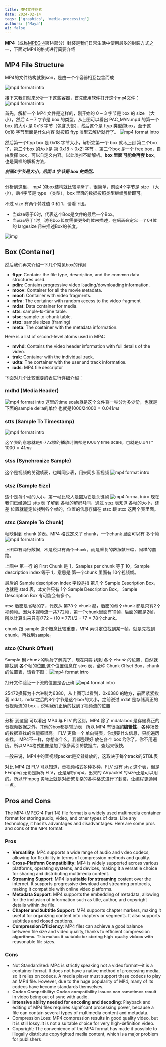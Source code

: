 ```yaml
---
title: MP4文件格式
date: 2024-02-14
tags: ['graphics', 'media-processing']
authors: ['Maya']
ai: false
---
```

**MP4**（或称[MPEG-4](https://zh.wikipedia.org/wiki/MPEG-4)第14部分）封装是我们日常生活中使用最多的封装方式之一，下面对MP4的格式进行简要介绍
## MP4 File Structure
MP4的文件结构就像json，是由一个个容器相互包含而成

![mp4 format intro](/media-processing/mp4_format_intro.png)

接下来我们就来分析一下这些容器，首先使用软件打开这个mp4文件：
![mp4 format intro](/media-processing/mp4_insight.png)

首先，解析一个 MP4 文件是这样的，刚开始的 0 ~ 3 字节是 box 的 size （大小），然后 4 ~ 7 字节是 box 的类型。从上图可以看出 PAC_MAN.mp4 的第一个 box 的大小 是 0x18 字节（包含头部），然后这个是 ftyp 类型的box，至于这 0x18 字节里面是什么内容 就按照 ftyp 类型去解析就行了。
![mp4 format intro](/media-processing/mp4_ftyp.png)

然后第一个ftyp box 是 0x18 字节大小，解析完第一个 box 就马上到 第二个box了，第二个box 的大小是 第 0x18 ~ 0x21 字节 ，第二个box 是一个 free box，自由发挥 box，可以自定义内容。以此类推不断解析。**box 里面 可能会再套 box**，也是同样的解析方法，

***前面4字节是大小，后面 4 字节是 box 的类型。***

---

分析到这里， mp4 的box结构就比较清晰了，很简单，前面4个字节是 size （大小），后4字节是 type （类型），box 里面的数据按照类型继续解析即可。

不过 size 有两个特殊值 0 和 1，请看下图。

- 当size等于0时，代表这个Box是文件的最后一个Box。
- 当size等于1时，说明Box长度需要更多的位来描述，在后面会定义一个64位的 largesize 用来描述Box的长度。

![img](https://www.xianwaizhiyin.net/wp-content/uploads/2022/02/mp4-4.png)


## Box (Container)
然后我们再来介绍一下几个常见box的作用

- **ftyp**: Contains the file type, description, and the common data structures used.
- **pdin**: Contains progressive video loading/downloading information.
- **moov**: Container for all the movie metadata.
- **moof**: Container with video fragments.
- **mfra**: The container with random access to the video fragment
- **mdat**: Data container for media.
- **stts**: sample-to-time table.
- **stsc**: sample-to-chunk table.
- **stsz**: sample sizes (framing)
- **meta**: The container with the metadata information.

Here is a list of second-level atoms used in MP4:

- **mvhd**: Contains the video header information with full details of the video.
- **trak**: Container with the individual track.
- **udta**: The container with the user and track information.
- **iods**: MP4 file descriptor

下面对几个比较重要的表进行详细介绍：
### mdhd (Media Header)
![mp4 format intro](/media-processing/mp4_mdhd.png)
这里的time scale就是这个文件将一秒分为多少份，也就是下面的sample delta的单位
也就是$1000/24000=0.041ms$


### stts (Sample To Timestamp)
![mp4 format intro](/media-processing/mp4_stts.png)

这个表的意思就是0-772帧的播放时间都是1000个time scale，也就是$0.041*1000=41ms$

### stss (Synchronize Sample)
这个是视频的关键帧表，也叫同步表，用来同步音视频
![mp4 format intro](/media-processing/mp4_stss.png)


### stsz (Sample Size)
这个是每个帧的大小，第一帧比较大是因为它是关键帧
![mp4 format intro](/media-processing/mp4_stsz.png)
现在我们已经通过 stts 表 了解到 各帧的解码时间，通过 stsz 表知道 各帧的大小，还差 位置就能定位找到各个帧的，位置的信息存储在 stsc 跟 stco 这两个表里面。
### stsc (Sample To Chunk)
帧映射到 chunk 的表。MP4 格式定义了 chunk，一个chunk 里面可以有 多个帧
![mp4 format intro](/media-processing/mp4_stsc.png)

上图中有两行数据，不是说只有两个chunk，而是重复的数据被压缩，同样的套路。

上图中 第一行 的 First Chunk 是 1，Samples per chunk 等于 10，Sample description index 等于 1，意思是 第一个chunk 里面有 10个视频帧。

最后的 Sample description index 字段是指 第几个 Sample Description Box， 也就是 stsd 表，本文件只有 1个 Sample Description Box， Sample Description Box 有可能会有多个。

stsc 后面是省略的了，代表从 第78个 chunk 起，后面的每个chunk 都是只有2个视频帧。因为本视频流一共772帧，第一个chunk里面有10帧，后面的都是2帧，所以计算出来只有$(772-(10*77))/2+77=78$个chunk。

chunk 跟 sample 这个概念比较重要，MP4 索引定位找到某一帧，就是先找到chunk，再找到sample。

### stco (Chunk Offset)
Sample 到 chunk 的映射了解完了，现在只要 找到 各个 chunk 的位置，自然就能找到 各个帧的位置,这个位置信息在 stco 表，全称 Chunk Offset Box，chunk的位置表，请看下图：
![mp4 format intro](/media-processing/mp4_stco.png)

打开文件验证一下流的位置是否正确
![mp4 format intro](/media-processing/mp4_stco_data.png)

25472换算为十六进制为6380，从上图可以看到，0x6380 的地方，前面紧紧挨着 mdat，mdat之后的8个字节是这个box的大小，之前说过 mdat 是存储真正的音视频流的 box ，说明我们正确的找到了视频流的位置

---
分析 到这里 可以看出 MP4 与 FLV 的区别，MP4 除了 mdata box 是存储真正的音视频数据之外，其他的box都是辅助表，所以 MP4 有很强的**编辑性**，各种场景的数据查找的性能都很高。
FLV 更像一个 单向链表，你想要什么信息，只能遍历查找。
MP4不一样，你想查什么，我都整理好 放在各个 box 给你了。你不用遍历。所以MP4格式更像是加了很多索引的数据库，查起来很快。

一般来说，MP4中的音视频packet是交错排放的，这取决于每个track的STBL表

对比 MP4 跟 FLV 可以知道，音视频格式多种多种，FLV 没有 stsz 这个表，但是 FFmpeg 无论是解析 FLV，还是解析mp4，出来的 AVpacket 的size还是可以用的。所以FFmpeg 实际上就是对纷繁复杂的各种格式进行了封装，让编程更通用一点。



## Pros and Cons

The MP4 (MPEG-4 Part 14) file format is a widely used multimedia container format for storing audio, video, and other types of data. Like any technology, it has its advantages and disadvantages. Here are some pros and cons of the MP4 format:
### Pros
- **Versatility**: MP4 supports a wide range of audio and video codecs, allowing for flexibility in terms of compression methods and quality.
- **Cross-Platform Compatibility**: MP4 is widely supported across various platforms, operating systems, and devices, making it a versatile choice for sharing and distributing multimedia content.
- **Streaming Support**: MP4 is **suitable for streaming** content over the internet. It supports progressive download and streaming protocols, making it compatible with online video platforms.
- **Metadata Support**: MP4 supports the embedding of metadata, allowing for the inclusion of information such as title, author, and copyright details within the file.
- **Chapter and Subtitle Support**: MP4 supports chapter markers, making it useful for organizing content into chapters or segments. It also supports subtitles and closed captions.
- **Compression Efficiency**: MP4 files can achieve a good balance between file size and video quality, thanks to efficient compression algorithms. This makes it suitable for storing high-quality videos with reasonable file sizes.
### Cons
- Not Standardized: MP4 is strictly speaking not a video format—it is a container format. It does not have a native method of processing media, so it relies on codecs. A media player must support these codecs to play an MP4 file. However, due to the huge popularity of MP4, many of its codecs have become standards themselves.
- Codec Compatibility: Codec compatibility issues can sometimes result in video being out of sync with audio.
- **Intensive ability needed for encoding and decoding**: Playback and editing of MP4 files requires significant processing power, because a file can contain several types of multimedia content and metadata.
- Compression Loss: MP4 compression results in good quality video, but it is still lossy. It is not a suitable choice for very high-definition video.
- Copyright: The convenience of the MP4 format has made it possible to illegally distribute copyrighted media content, which is a major problem for publishers.